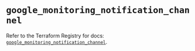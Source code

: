 # `google_monitoring_notification_channel`

Refer to the Terraform Registry for docs: [`google_monitoring_notification_channel`](https://registry.terraform.io/providers/hashicorp/google/6.19.0/docs/resources/monitoring_notification_channel).
